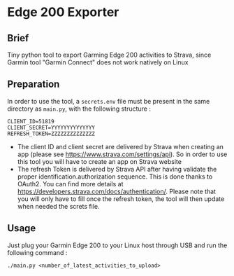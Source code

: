 # Edge 200 Exporter

## Brief
Tiny python tool to export Garming Edge 200 activities to Strava, since Garmin tool "Garmin Connect" does not work natively on Linux

## Preparation
In order to use the tool, a `secrets.env` file must be present in the same directory as `main.py`, with the following structure :
```
CLIENT_ID=51819
CLIENT_SECRET=YYYYYYYYYYYYYY
REFRESH_TOKEN=ZZZZZZZZZZZZZZ
```

* The client ID and client secret are delivered by Strava when creating an app (please see https://www.strava.com/settings/api). So in order to use this tool you will have to create an app on Strava website
* The refresh Token is delivered by Strava API after having validate the proper identification.authorization sequence. This is done thanks to OAuth2. You can find more details at https://developers.strava.com/docs/authentication/. Please note that you will only have to fill once the refresh token, the tool will then update when needed the screts file.

## Usage

Just plug your Garmin Edge 200 to your Linux host through USB and run the following command :

`./main.py <number_of_latest_activities_to_upload>`
